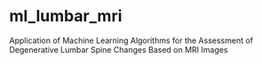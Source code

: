 # ml_lumbar_mri
Application of Machine Learning Algorithms for the Assessment of Degenerative Lumbar Spine Changes Based on MRI Images
